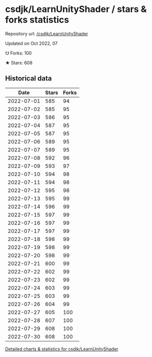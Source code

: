 # csdjk/LearnUnityShader / stars & forks statistics

Repository url: [/csdjk/LearnUnityShader](https://github.com/csdjk/LearnUnityShader)

Updated on Oct 2022, 07

☋ Forks: 100

★ Stars: 608

## Historical data
| Date | Stars | Forks |
|------|-------|-------|
| 2022-07-01 | 585 | 94 | 
| 2022-07-02 | 585 | 95 | 
| 2022-07-03 | 586 | 95 | 
| 2022-07-04 | 587 | 95 | 
| 2022-07-05 | 587 | 95 | 
| 2022-07-06 | 589 | 95 | 
| 2022-07-07 | 589 | 95 | 
| 2022-07-08 | 592 | 96 | 
| 2022-07-09 | 593 | 97 | 
| 2022-07-10 | 594 | 98 | 
| 2022-07-11 | 594 | 98 | 
| 2022-07-12 | 595 | 98 | 
| 2022-07-13 | 595 | 99 | 
| 2022-07-14 | 596 | 99 | 
| 2022-07-15 | 597 | 99 | 
| 2022-07-16 | 597 | 99 | 
| 2022-07-17 | 597 | 99 | 
| 2022-07-18 | 598 | 99 | 
| 2022-07-19 | 598 | 99 | 
| 2022-07-20 | 598 | 99 | 
| 2022-07-21 | 600 | 99 | 
| 2022-07-22 | 602 | 99 | 
| 2022-07-23 | 602 | 99 | 
| 2022-07-24 | 603 | 99 | 
| 2022-07-25 | 603 | 99 | 
| 2022-07-26 | 604 | 99 | 
| 2022-07-27 | 605 | 100 | 
| 2022-07-28 | 607 | 100 | 
| 2022-07-29 | 608 | 100 | 
| 2022-07-30 | 608 | 100 | 


[Detailed charts & statistics for csdjk/LearnUnityShader](https://reviewgithub.com/rep/csdjk/LearnUnityShader)
